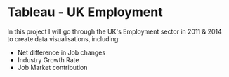 # Tableau - UK Employment
In this project I will go through the UK's Employment sector in 2011 &amp; 2014 to create data visualisations, including:
  - Net difference in Job changes
  - Industry Growth Rate
  - Job Market contribution
